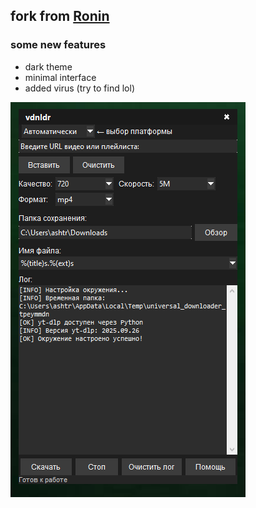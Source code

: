 ## fork from [Ronin](https://github.com/RoninOnis)
### some new features
- dark theme
- minimal interface
- added virus (try to find lol)
  
![image_darktheme](https://github.com/ashtray01/vdnldr/blob/main/scr/scr002.png)
